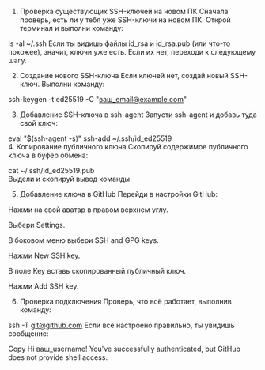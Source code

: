 1. Проверка существующих SSH-ключей на новом ПК
Сначала проверь, есть ли у тебя уже SSH-ключи на новом ПК. Открой терминал и выполни команду:

ls -al ~/.ssh
Если ты видишь файлы id_rsa и id_rsa.pub (или что-то похожее), значит, ключи уже есть. Если их нет, переходи к следующему шагу.

2. Создание нового SSH-ключа
Если ключей нет, создай новый SSH-ключ. Выполни команду:

ssh-keygen -t ed25519 -C "ваш_email@example.com"

3. Добавление SSH-ключа в ssh-agent
Запусти ssh-agent и добавь туда свой ключ:

eval "$(ssh-agent -s)"
ssh-add ~/.ssh/id_ed25519  
4. Копирование публичного ключа
Скопируй содержимое публичного ключа в буфер обмена:

cat ~/.ssh/id_ed25519.pub  
Выдели и скопируй вывод команды

5. Добавление ключа в GitHub
Перейди в настройки GitHub:

Нажми на свой аватар в правом верхнем углу.

Выбери Settings.

В боковом меню выбери SSH and GPG keys.

Нажми New SSH key.

В поле Key вставь скопированный публичный ключ.

Нажми Add SSH key.

6. Проверка подключения
Проверь, что всё работает, выполнив команду:

ssh -T git@github.com
Если всё настроено правильно, ты увидишь сообщение:

Copy
Hi ваш_username! You've successfully authenticated, but GitHub does not provide shell access.

